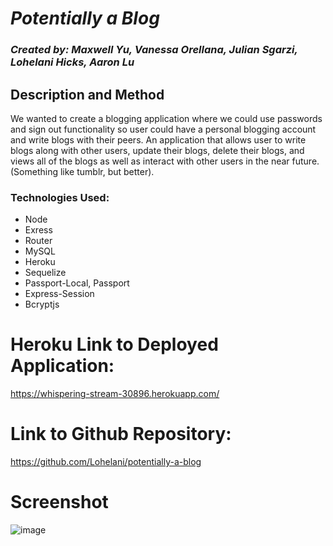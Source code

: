 # _Potentially a Blog_

### _Created by: Maxwell Yu, Vanessa Orellana, Julian Sgarzi, Lohelani Hicks, Aaron Lu_

## Description and Method

We wanted to create a blogging application where we could use passwords and sign out functionality so user could have a personal blogging account and write blogs with their peers. An application that allows user to write blogs along with other users, update their blogs, delete their blogs, and views all of the blogs as well as interact with other users in the near future. (Something like tumblr, but better).


### Technologies Used:
* Node
* Exress
* Router
* MySQL
* Heroku
* Sequelize
* Passport-Local, Passport
* Express-Session
* Bcryptjs

# Heroku Link to Deployed Application:

https://whispering-stream-30896.herokuapp.com/

 # Link to Github Repository:

https://github.com/Lohelani/potentially-a-blog

# Screenshot

![image](https://user-images.githubusercontent.com/70550481/103064561-40ca5900-4582-11eb-9415-60bdba920625.png)

